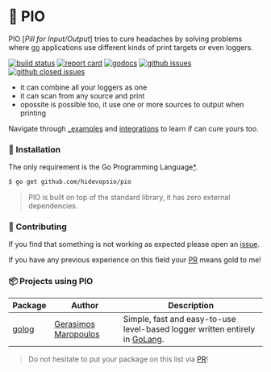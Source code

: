 # 💊 PIO

PIO [_Pill for Input/Output_] tries to cure headaches by solving problems where [go](https://golang.org) applications use different kinds of print targets or even loggers.

[![build status](https://img.shields.io/travis/kataras/pio/master.svg?style=flat-square)](https://travis-ci.org/kataras/pio)
[![report card](https://img.shields.io/badge/report%20card-a%2B-ff3333.svg?style=flat-square)](http://goreportcard.com/report/kataras/pio)
[![godocs](https://img.shields.io/badge/online-documentation-0366d6.svg?style=flat-square)](https://godoc.org/github.com/hidevopsio/pio)
[![github issues](https://img.shields.io/github/issues/kataras/pio.svg?style=flat-square)](https://github.com/hidevopsio/pio/issues?q=is%3Aopen+is%3Aissue)
[![github closed issues](https://img.shields.io/github/issues-closed-raw/kataras/pio.svg?style=flat-square)](https://github.com/hidevopsio/pio/issues?q=is%3Aissue+is%3Aclosed)

- it can combine all your loggers as one
- it can scan from any source and print
- opossite is possible too, it use one or more sources to output when printing

Navigate through [_examples](_examples/) and [integrations](_examples/integrations/) to learn if can cure yours too.

### 🚀 Installation

The only requirement is the Go Programming Language[*](https://golang.org).

```bash
$ go get github.com/hidevopsio/pio
```

> PIO is built on top of the standard library, it has zero external dependencies.

### 👥 Contributing

If you find that something is not working as expected please open an [issue](https://github.com/hidevopsio/pio/issues).

If you have any previous experience on this field your [PR](https://github.com/hidevopsio/pio/pulls) means gold to me!

### 📦 Projects using PIO

| Package | Author | Description |
| -----------|--------|-------------|
| [golog](https://github.com/kataras/golog) | [Gerasimos Maropoulos](https://github.com/kataras) | Simple, fast and easy-to-use level-based logger written entirely in [GoLang](https://golang.org). |

> Do not hesitate to put your package on this list via [PR](https://github.com/hidevopsio/pio/pulls)!